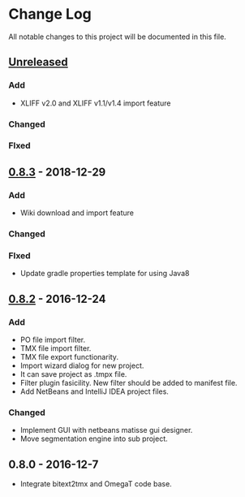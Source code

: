 # Change Log
All notable changes to this project will be documented in this file.

## [Unreleased]
### Add
- XLIFF v2.0 and XLIFF v1.1/v1.4 import feature

### Changed

### FIxed


## [0.8.3] - 2018-12-29
### Add
- Wiki download and import feature

### Changed

### FIxed
- Update gradle properties template for using Java8


## [0.8.2] - 2016-12-24
### Add
- PO file import filter.
- TMX file import filter.
- TMX file export functionarity.
- Import wizard dialog for new project.
- It can save project as .tmpx file.
- Filter plugin fasicility.
  New filter should be added to manifest file.
- Add NetBeans and IntelliJ IDEA project files.

### Changed
- Implement GUI with netbeans matisse gui designer.
- Move segmentation engine into sub project.

## 0.8.0 - 2016-12-7
- Integrate bitext2tmx and OmegaT code base.

[Unreleased]: https://github.com/miurahr/tmpotter/compare/v0.8.3...HEAD
[0.8.3]: https://github.com/miurahr/tmpotter/compare/v0.8.2...v0.8.3
[0.8.2]: https://github.com/miurahr/tmpotter/compare/v0.8.0...v0.8.2
